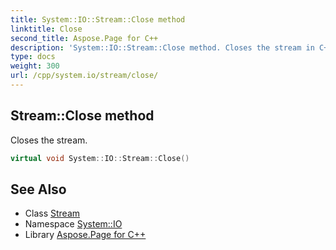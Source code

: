```yaml
---
title: System::IO::Stream::Close method
linktitle: Close
second_title: Aspose.Page for C++
description: 'System::IO::Stream::Close method. Closes the stream in C++.'
type: docs
weight: 300
url: /cpp/system.io/stream/close/
---
```

## Stream::Close method


Closes the stream.

```cpp
virtual void System::IO::Stream::Close()
```

## See Also

* Class [Stream](../)
* Namespace [System::IO](../../)
* Library [Aspose.Page for C++](../../../)
